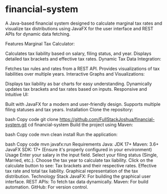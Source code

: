 # financial-system
A Java-based financial system designed to calculate marginal tax rates and visualize tax distributions using JavaFX for the user interface and REST APIs for dynamic data fetching.

Features
Marginal Tax Calculator:

Calculates tax liability based on salary, filing status, and year.
Displays detailed tax brackets and effective tax rates.
Dynamic Tax Data Integration:

Fetches tax rules and rates from a REST API.
Provides visualizations of tax liabilities over multiple years.
Interactive Graphs and Visualizations:

Displays tax liability as bar charts for easy understanding.
Dynamically updates tax brackets and tax rates based on inputs.
Responsive and Intuitive UI:

Built with JavaFX for a modern and user-friendly design.
Supports multiple filing statuses and tax years.
Installation
Clone the repository:

bash
Copy code
git clone https://github.com/FullStackJoshua/financial-system.git
cd financial-system
Build the project using Maven:

bash
Copy code
mvn clean install
Run the application:

bash
Copy code
mvn javafx:run
Requirements
Java: JDK 17+
Maven: 3.6+
JavaFX SDK: 17+ (Ensure it's properly configured in your environment)
Usage
Enter your salary in the input field.
Select your filing status (Single, Married, etc.).
Choose the tax year to calculate tax liability.
Click on the calculate button to see:
Tax brackets and their respective rates.
Effective tax rate and total tax liability.
Graphical representation of the tax distribution.
Technology Stack
JavaFX: For building the graphical user interface.
REST APIs: To fetch tax data dynamically.
Maven: For build automation.
GitHub: For version control.

